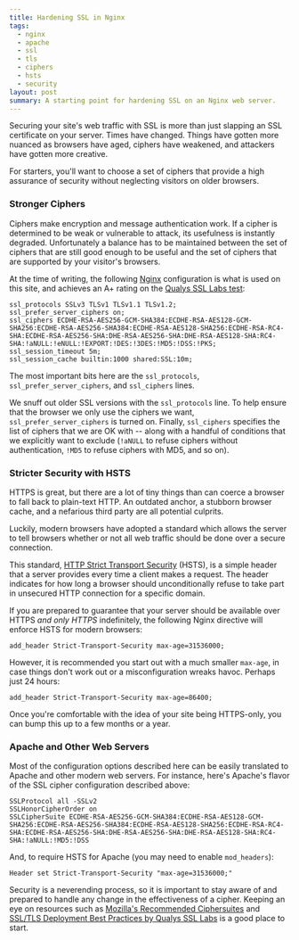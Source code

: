 ```yaml
---
title: Hardening SSL in Nginx
tags:
  - nginx
  - apache
  - ssl
  - tls
  - ciphers
  - hsts
  - security
layout: post
summary: A starting point for hardening SSL on an Nginx web server.
---
```


Securing your site's web traffic with SSL is more than just slapping an SSL certificate on your server. Times have changed. Things have gotten more nuanced as browsers have aged, ciphers have weakened, and attackers have gotten more creative.

For starters, you'll want to choose a set of ciphers that provide a high assurance of security without neglecting visitors on older browsers.

<!-- e -->
<span id="more"></span>

### Stronger Ciphers

Ciphers make encryption and message authentication work. If a cipher is determined to be weak or vulnerable to attack, its usefulness is instantly degraded. Unfortunately a balance has to be maintained between the set of ciphers that are still good enough to be useful and the set of ciphers that are supported by your visitor's browsers.

At the time of writing, the following [Nginx](http://nginx.org/) configuration is what is used on this site, and achieves an A+ rating on the [Qualys SSL Labs test](https://www.ssllabs.com/ssltest/index.html):

~~~
ssl_protocols SSLv3 TLSv1 TLSv1.1 TLSv1.2;
ssl_prefer_server_ciphers on;
ssl_ciphers ECDHE-RSA-AES256-GCM-SHA384:ECDHE-RSA-AES128-GCM-SHA256:ECDHE-RSA-AES256-SHA384:ECDHE-RSA-AES128-SHA256:ECDHE-RSA-RC4-SHA:ECDHE-RSA-AES256-SHA:DHE-RSA-AES256-SHA:DHE-RSA-AES128-SHA:RC4-SHA:!aNULL:!eNULL:!EXPORT:!DES:!3DES:!MD5:!DSS:!PKS;
ssl_session_timeout 5m;
ssl_session_cache builtin:1000 shared:SSL:10m;
~~~

The most important bits here are the `ssl_protocols`, `ssl_prefer_server_ciphers`, and `ssl_ciphers` lines.

We snuff out older SSL versions with the `ssl_protocols` line. To help ensure that the browser we only use the ciphers we want, `ssl_prefer_server_ciphers` is turned on. Finally, `ssl_ciphers` specifies the list of ciphers that we are OK with -- along with a handful of conditions that we explicitly want to exclude (`!aNULL` to refuse ciphers without authentication, `!MD5` to refuse ciphers with MD5, and so on).

### Stricter Security with HSTS

HTTPS is great, but there are a lot of tiny things than can coerce a browser to fall back to plain-text HTTP. An outdated anchor, a stubborn browser cache, and a nefarious third party are all potential culprits.

Luckily, modern browsers have adopted a standard which allows the server to tell browsers whether or not all web traffic should be done over a secure connection.

This standard, [HTTP Strict Transport Security](https://tools.ietf.org/html/rfc6797) (HSTS), is a simple header that a server provides every time a client makes a request. The header indicates for how long a browser should unconditionally refuse to take part in unsecured HTTP connection for a specific domain.

If you are prepared to guarantee that your server should be available over HTTPS *and only HTTPS* indefinitely, the following Nginx directive will enforce HSTS for modern browsers:

~~~
add_header Strict-Transport-Security max-age=31536000;
~~~

However, it is recommended you start out with a much smaller `max-age`, in case things don't work out or a misconfiguration wreaks havoc. Perhaps just 24 hours:

~~~
add_header Strict-Transport-Security max-age=86400;
~~~

Once you're comfortable with the idea of your site being HTTPS-only, you can bump this up to a few months or a year.

### Apache and Other Web Servers

Most of the configuration options described here can be easily translated to Apache and other modern web servers. For instance, here's Apache's flavor of the SSL cipher configuration described above:

~~~
SSLProtocol all -SSLv2
SSLHonorCipherOrder on
SSLCipherSuite ECDHE-RSA-AES256-GCM-SHA384:ECDHE-RSA-AES128-GCM-SHA256:ECDHE-RSA-AES256-SHA384:ECDHE-RSA-AES128-SHA256:ECDHE-RSA-RC4-SHA:ECDHE-RSA-AES256-SHA:DHE-RSA-AES256-SHA:DHE-RSA-AES128-SHA:RC4-SHA:!aNULL:!MD5:!DSS
~~~

And, to require HSTS for Apache (you may need to enable `mod_headers`):

~~~
Header set Strict-Transport-Security "max-age=31536000;"
~~~

Security is a neverending process, so it is important to stay aware of and prepared to handle any change in the effectiveness of a cipher. Keeping an eye on resources such as [Mozilla's Recommended Ciphersuites](https://wiki.mozilla.org/Security/Server_Side_TLS#Recommended_Ciphersuite) and [SSL/TLS Deployment Best Practices by Qualys SSL Labs](https://www.ssllabs.com/projects/best-practices/) is a good place to start.
